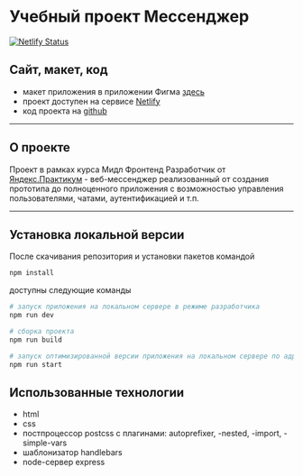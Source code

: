 # **Учебный проект Мессенджер**

[![Netlify Status](https://api.netlify.com/api/v1/badges/71857107-645a-426d-9e52-b4f0b73253ff/deploy-status)](https://app.netlify.com/sites/voluble-marshmallow-b07071/deploys)

## Сайт, макет, код

- макет приложения в приложении Фигма [здесь](https://www.figma.com/file/jbEHoHxmQfW9PpMG2SCI96/YAP_messenger?t=lqSEdEbcNCIGZbhK-6)
- проект доступен на сервисе [Netlify](https://voluble-marshmallow-b07071.netlify.app/)
- код проекта на [github](https://github.com/alex-kurkov/middle.messenger.praktikum.yandex)

---

## О проекте

Проект в рамках курса Мидл Фронтенд Разработчик от [Яндекс.Практикум](https://practicum.yandex.ru/) - веб-мессенджер реализованный от создания прототипа до полноценного приложения с возможностью управления пользователями, чатами, аутентификацией и т.п.

---

## Установка локальной версии

После скачивания репозитория и установки пакетов командой

```bash
npm install
```

доступны следующие команды

 ```bash
 # запуск приложения на локальном сервере в режиме разработчика
npm run dev

 # сборка проекта
npm run build

 # запуск оптимизированной версии приложения на локальном сервере по адресу http://localhost:3000
npm run start
```

## Использованные технологии

- html
- css
- постпроцессор postcss с плагинами: autoprefixer, -nested, -import, -simple-vars
- шаблонизатор handlebars
- node-сервер express
